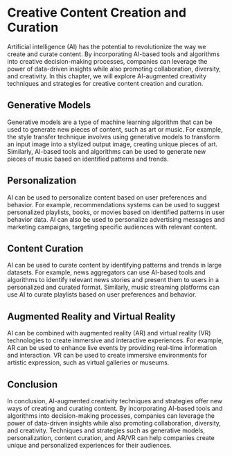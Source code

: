 Creative Content Creation and Curation
=========================================================================================

Artificial intelligence (AI) has the potential to revolutionize the way we create and curate content. By incorporating AI-based tools and algorithms into creative decision-making processes, companies can leverage the power of data-driven insights while also promoting collaboration, diversity, and creativity. In this chapter, we will explore AI-augmented creativity techniques and strategies for creative content creation and curation.

Generative Models
-----------------

Generative models are a type of machine learning algorithm that can be used to generate new pieces of content, such as art or music. For example, the style transfer technique involves using generative models to transform an input image into a stylized output image, creating unique pieces of art. Similarly, AI-based tools and algorithms can be used to generate new pieces of music based on identified patterns and trends.

Personalization
---------------

AI can be used to personalize content based on user preferences and behavior. For example, recommendations systems can be used to suggest personalized playlists, books, or movies based on identified patterns in user behavior data. AI can also be used to personalize advertising messages and marketing campaigns, targeting specific audiences with relevant content.

Content Curation
----------------

AI can be used to curate content by identifying patterns and trends in large datasets. For example, news aggregators can use AI-based tools and algorithms to identify relevant news stories and present them to users in a personalized and curated format. Similarly, music streaming platforms can use AI to curate playlists based on user preferences and behavior.

Augmented Reality and Virtual Reality
-------------------------------------

AI can be combined with augmented reality (AR) and virtual reality (VR) technologies to create immersive and interactive experiences. For example, AR can be used to enhance live events by providing real-time information and interaction. VR can be used to create immersive environments for artistic expression, such as virtual galleries or museums.

Conclusion
----------

In conclusion, AI-augmented creativity techniques and strategies offer new ways of creating and curating content. By incorporating AI-based tools and algorithms into decision-making processes, companies can leverage the power of data-driven insights while also promoting collaboration, diversity, and creativity. Techniques and strategies such as generative models, personalization, content curation, and AR/VR can help companies create unique and personalized experiences for their audiences.
